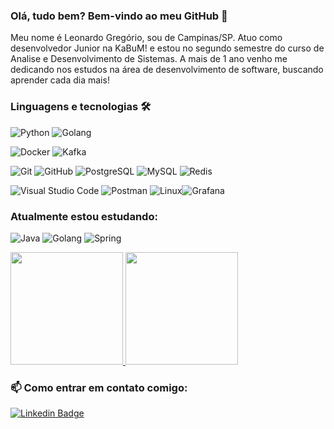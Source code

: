 ### Olá, tudo bem? Bem-vindo ao meu GitHub :rocket:
   
Meu nome é Leonardo Gregório, sou de Campinas/SP. Atuo como desenvolvedor Junior na KaBuM! e estou no segundo semestre do curso de Analise e Desenvolvimento de Sistemas. A mais de 1 ano venho me dedicando nos estudos na área de desenvolvimento de software, buscando aprender cada dia mais! 
   
### Linguagens e tecnologias 🛠
 
![Python](https://img.shields.io/badge/-Python-05122A?style=flat&logo=python) ![Golang](https://img.shields.io/badge/-Golang-05122A?style=flat&logo=go&logoColor=white)

![Docker](https://img.shields.io/badge/-Docker-05122A?style=flat&logo=docker) ![Kafka](https://img.shields.io/badge/-Kafka-05122A?style=flat&logo=apache-kafka)

![Git](https://img.shields.io/badge/-Git-05122A?style=flat&logo=git) ![GitHub](https://img.shields.io/badge/-GitHub-05122A?style=flat&logo=github)  ![PostgreSQL](https://img.shields.io/badge/-PostgreSQL-05122A?style=flat&logo=postgresql)&nbsp;![MySQL](https://img.shields.io/badge/-MySQL-05122A?style=flat&logo=mysql&logoColor=white)&nbsp;![Redis](https://img.shields.io/badge/-Redis-05122A?style=flat&logo=redis)&nbsp;

![Visual Studio Code](https://img.shields.io/badge/-Visual%20Studio%20Code-05122A?style=flat&logo=visual-studio-code&logoColor=007ACC) ![Postman](https://img.shields.io/badge/-Postman-05122A?style=flat&logo=postman) ![Linux](https://img.shields.io/badge/-Linux-05122A?style=flat&logo=linux&logoColor=white)![Grafana](https://img.shields.io/badge/-Grafana-05122A?style=flat&logo=Grafana)&nbsp;

### Atualmente estou estudando: 

![Java](https://img.shields.io/badge/-Java-05122A?style=flat&logo=Java&logoColor=white) ![Golang](https://img.shields.io/badge/-Golang-05122A?style=flat&logo=go&logoColor=white) ![Spring](https://img.shields.io/badge/-Spring-05122A?style=flat&logo=spring&logoColor=white)


<p align="left">
<a href="https://github.com/LeonardoGregoriocs">
  <img height="180em" src="https://github-readme-stats.vercel.app/api/?username=LeonardoGregoriocs&count_private=true&show_icons=true"/>
  <img height="180em" src="https://github-readme-stats.vercel.app/api/top-langs/?username=LeonardoGregoriocs&layout=compact&langs_count=8&hide=HCL"/>
</a>
</p>

### 📫 Como entrar em contato comigo:

[![Linkedin Badge](https://img.shields.io/badge/-LinkedIn-blue?style=flat-square&logo=Linkedin&logoColor=white&link=https://www.linkedin.com/in/leonardo-greg%C3%B3rio-6b8568165/)](https://www.linkedin.com/in/leonardo-greg%C3%B3rio-6b8568165/)
